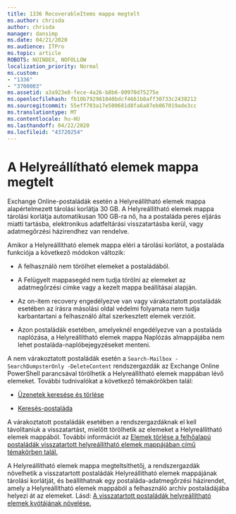 ```yaml
---
title: 1336 RecoverableItems mappa megtelt
ms.author: chrisda
author: chrisda
manager: dansimp
ms.date: 04/21/2020
ms.audience: ITPro
ms.topic: article
ROBOTS: NOINDEX, NOFOLLOW
localization_priority: Normal
ms.custom:
- "1336"
- "3700003"
ms.assetid: a3a923e8-fece-4a26-b8b6-00970d75275e
ms.openlocfilehash: fb10b792981040bdcf4661b8aff30733c2438212
ms.sourcegitcommit: 55eff703a17e500681d8fa6a87eb067019ade3cc
ms.translationtype: MT
ms.contentlocale: hu-HU
ms.lasthandoff: 04/22/2020
ms.locfileid: "43720254"
---
```

# <a name="the-recoverable-items-folder-is-full"></a>A Helyreállítható elemek mappa megtelt

Exchange Online-postaládák esetén a Helyreállítható elemek mappa alapértelmezett tárolási korlátja 30 GB. A Helyreállítható elemek mappa tárolási korlátja automatikusan 100 GB-ra nő, ha a postaláda peres eljárás miatti tartásba, elektronikus adatfeltárási visszatartásba kerül, vagy adatmegőrzési házirendhez van rendelve.

Amikor a Helyreállítható elemek mappa eléri a tárolási korlátot, a postaláda funkciója a következő módokon változik:

- A felhasználó nem törölhet elemeket a postaládából.

- A Felügyelt mappasegéd nem tudja törölni az elemeket az adatmegőrzési címke vagy a kezelt mappa beállításai alapján.

- Az on-item recovery engedélyezve van vagy várakoztatott postaládák esetében az írásra másolási oldal védelmi folyamata nem tudja karbantartani a felhasználó által szerkesztett elemek verzióit.

- Azon postaládák esetében, amelyeknél engedélyezve van a postaláda naplózása, a Helyreállítható elemek mappa Naplózás almappájába nem lehet postaláda-naplóbejegyzéseket menteni.

A nem várakoztatott postaládák esetén a `Search-Mailbox -SearchDumpsterOnly -DeleteContent` rendszergazdák az Exchange Online PowerShell parancsával törölhetik a Helyreállítható elemek mappában lévő elemeket. További tudnivalókat a következő témakörökben talál:

- [Üzenetek keresése és törlése](https://docs.microsoft.com/office365/securitycompliance/search-for-and-delete-messagesadmin-help)

- [Keresés-postaláda](https://docs.microsoft.com/powershell/module/exchange/mailboxes/Search-Mailbox)

A várakoztatott postaládák esetében a rendszergazdáknak el kell távolítaniuk a visszatartást, mielőtt törölhetik az elemeket a Helyreállítható elemek mappából. További információt az [Elemek törlése a felhőalapú postaládák visszatartott helyreállítható elemek mappájában című témakörben talál.](https://docs.microsoft.com/office365/securitycompliance/delete-items-in-the-recoverable-items-folder-of-mailboxes-on-hold)

A Helyreállítható elemek mappa megteltsíthetőj, a rendszergazdák növelhetik a visszatartott postaládák Helyreállítható elemek mappájának tárolási korlátját, és beállíthatnak egy postaláda-adatmegőrzési házirendet, amely a Helyreállítható elemek mappából a felhasználó archív postaládájába helyezi át az elemeket. Lásd: [A visszatartott postaládák helyreállítható elemek kvótájának növelése.](https://docs.microsoft.com/office365/securitycompliance/increase-the-recoverable-quota-for-mailboxes-on-hold)
